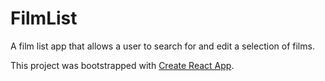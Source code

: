 # FilmList

A film list app that allows a user to search for and edit a selection of films.

This project was bootstrapped with [Create React App](https://github.com/facebookincubator/create-react-app).